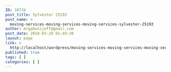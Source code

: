 ```yaml
---
ID: 10734
post_title: Sylvester 25193
post_name: >
  moving-services-moving-services-moving-services-sylvester-25193
author: mrgabonijeff@gmail.com
post_date: 2018-03-28 01:49:30
layout: page
link: >
  http://localhost/wordpress/moving-services-moving-services-moving-services-sylvester-25193/
published: true
tags: [ ]
categories: [ ]
---
```

